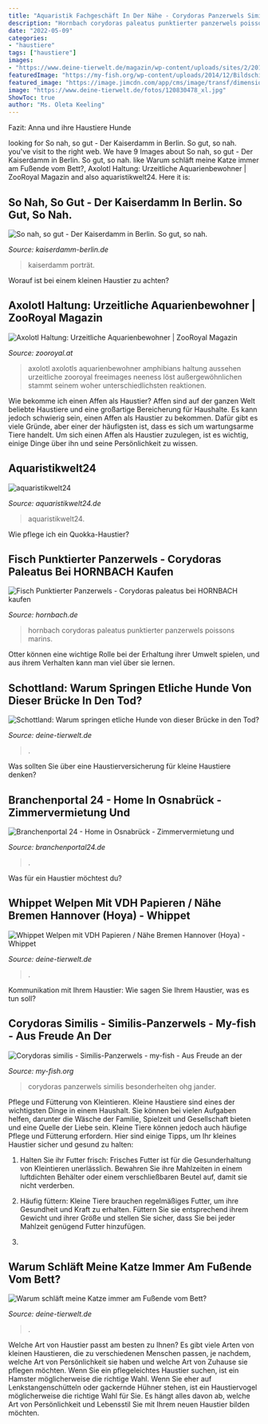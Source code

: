 ```yaml
---
title: "Aquaristik Fachgeschäft In Der Nähe - Corydoras Panzerwels Similis Besonderheiten Ohg Jander"
description: "Hornbach corydoras paleatus punktierter panzerwels poissons marins"
date: "2022-05-09"
categories:
- "haustiere"
tags: ["haustiere"]
images:
- "https://www.deine-tierwelt.de/magazin/wp-content/uploads/sites/2/2019/04/FacebookCGTN-1-1140x570.jpg"
featuredImage: "https://my-fish.org/wp-content/uploads/2014/12/Bildschirmfoto-2014-12-06-um-19.51.54.png"
featured_image: "https://image.jimcdn.com/app/cms/image/transf/dimension=1920x1024:format=jpg/path/s8d3579f247187714/image/i109b795a161ffc98/version/1551027113/image.jpg"
image: "https://www.deine-tierwelt.de/fotos/120830478_xl.jpg"
ShowToc: true
author: "Ms. Oleta Keeling"
---
```



Fazit: Anna und ihre Haustiere Hunde

	

		
looking for So nah, so gut - Der Kaiserdamm in Berlin. So gut, so nah. you've visit to the right web. We have 9 Images about So nah, so gut - Der Kaiserdamm in Berlin. So gut, so nah. like Warum schläft meine Katze immer am Fußende vom Bett?, Axolotl Haltung: Urzeitliche Aquarienbewohner | ZooRoyal Magazin and also aquaristikwelt24. Here it is:
		
    
## So Nah, So Gut - Der Kaiserdamm In Berlin. So Gut, So Nah.

<img loading=lazy src="https://image.jimcdn.com/app/cms/image/transf/dimension=1920x1024:format=jpg/path/s8d3579f247187714/image/i109b795a161ffc98/version/1551027113/image.jpg" onerror="this.onerror=null;this.src='https://tse2.mm.bing.net/th?id=OIP.pZCtUKx1nC-zoNb5Wqd_KAHaHa&amp;pid=15.1';" alt="So nah, so gut - Der Kaiserdamm in Berlin. So gut, so nah.">

_Source: kaiserdamm-berlin.de_

>kaiserdamm porträt. 

	

Worauf ist bei einem kleinen Haustier zu achten?

    
## Axolotl Haltung: Urzeitliche Aquarienbewohner | ZooRoyal Magazin

<img loading=lazy src="http://www.zooroyal.at/magazin/wp-content/uploads/2015/10/axolotl-691x398.jpg" onerror="this.onerror=null;this.src='https://tse3.mm.bing.net/th?id=OIP.gwLvs6877IIzSqUzdJo98wHaER&amp;pid=15.1';" alt="Axolotl Haltung: Urzeitliche Aquarienbewohner | ZooRoyal Magazin">

_Source: zooroyal.at_

>axolotl axolotls aquarienbewohner amphibians haltung aussehen urzeitliche zooroyal freeimages neeness löst außergewöhnlichen stammt seinem woher unterschiedlichsten reaktionen. 

	

Wie bekomme ich einen Affen als Haustier?
Affen sind auf der ganzen Welt beliebte Haustiere und eine großartige Bereicherung für Haushalte. Es kann jedoch schwierig sein, einen Affen als Haustier zu bekommen. Dafür gibt es viele Gründe, aber einer der häufigsten ist, dass es sich um wartungsarme Tiere handelt. Um sich einen Affen als Haustier zuzulegen, ist es wichtig, einige Dinge über ihn und seine Persönlichkeit zu wissen.

    
## Aquaristikwelt24

<img loading=lazy src="http://www.aquaristikwelt24.de/layout/standard/content/startseite/slider/slider07.jpg" onerror="this.onerror=null;this.src='https://tse1.mm.bing.net/th?id=OIP.BhkTzpoWeGKc1KjCrl7jbgHaEL&amp;pid=15.1';" alt="aquaristikwelt24">

_Source: aquaristikwelt24.de_

>aquaristikwelt24. 

	

Wie pflege ich ein Quokka-Haustier?

    
## Fisch Punktierter Panzerwels - Corydoras Paleatus Bei HORNBACH Kaufen

<img loading=lazy src="https://cdn.hornbach.de/data/shop/D04/001/780/497/727/5/DV_8_4029183_02_4c_DE_20151127110754.jpg" onerror="this.onerror=null;this.src='https://tse3.mm.bing.net/th?id=OIP.GTYAUIHBspnxFB0facnOhwHaF7&amp;pid=15.1';" alt="Fisch Punktierter Panzerwels - Corydoras paleatus bei HORNBACH kaufen">

_Source: hornbach.de_

>hornbach corydoras paleatus punktierter panzerwels poissons marins. 

	

Otter können eine wichtige Rolle bei der Erhaltung ihrer Umwelt spielen, und aus ihrem Verhalten kann man viel über sie lernen.

    
## Schottland: Warum Springen Etliche Hunde Von Dieser Brücke In Den Tod?

<img loading=lazy src="https://www.deine-tierwelt.de/magazin/wp-content/uploads/sites/2/2019/04/FacebookCGTN-1-1140x570.jpg" onerror="this.onerror=null;this.src='https://tse3.mm.bing.net/th?id=OIP.JYrLuRNBAqgdXsy1_pbMRwHaDt&amp;pid=15.1';" alt="Schottland: Warum springen etliche Hunde von dieser Brücke in den Tod?">

_Source: deine-tierwelt.de_

>. 

	

Was sollten Sie über eine Haustierversicherung für kleine Haustiere denken?

    
## Branchenportal 24 - Home In Osnabrück - Zimmervermietung Und

<img loading=lazy src="http://www.branchenportal24.de/images/links/link205.jpg" onerror="this.onerror=null;this.src='https://tse3.mm.bing.net/th?id=OIP.4kN97sHnc863haHkMgP4jgHaGf&amp;pid=15.1';" alt="Branchenportal 24 - Home in Osnabrück - Zimmervermietung und">

_Source: branchenportal24.de_

>. 

	

Was für ein Haustier möchtest du?

    
## Whippet Welpen Mit VDH Papieren / Nähe Bremen Hannover (Hoya) - Whippet

<img loading=lazy src="https://www.deine-tierwelt.de/fotos/120830478_xl.jpg" onerror="this.onerror=null;this.src='https://tse4.mm.bing.net/th?id=OIP.zN_NV8dPD8PjItwb6nDZewHaLH&amp;pid=15.1';" alt="Whippet Welpen mit VDH Papieren / Nähe Bremen Hannover (Hoya) - Whippet">

_Source: deine-tierwelt.de_

>. 

	

Kommunikation mit Ihrem Haustier: Wie sagen Sie Ihrem Haustier, was es tun soll?

    
## Corydoras Similis - Similis-Panzerwels - My-fish - Aus Freude An Der

<img loading=lazy src="https://my-fish.org/wp-content/uploads/2014/12/Bildschirmfoto-2014-12-06-um-19.51.54.png" onerror="this.onerror=null;this.src='https://tse4.mm.bing.net/th?id=OIP.7Gxut2a71iE9-bMgljSVEQHaE6&amp;pid=15.1';" alt="Corydoras similis - Similis-Panzerwels - my-fish - Aus Freude an der">

_Source: my-fish.org_

>corydoras panzerwels similis besonderheiten ohg jander. 

	

Pflege und Fütterung von Kleintieren.
Kleine Haustiere sind eines der wichtigsten Dinge in einem Haushalt. Sie können bei vielen Aufgaben helfen, darunter die Wäsche der Familie, Spielzeit und Gesellschaft bieten und eine Quelle der Liebe sein. Kleine Tiere können jedoch auch häufige Pflege und Fütterung erfordern. Hier sind einige Tipps, um Ihr kleines Haustier sicher und gesund zu halten:
1. Halten Sie ihr Futter frisch: Frisches Futter ist für die Gesunderhaltung von Kleintieren unerlässlich. Bewahren Sie ihre Mahlzeiten in einem luftdichten Behälter oder einem verschließbaren Beutel auf, damit sie nicht verderben.

2. Häufig füttern: Kleine Tiere brauchen regelmäßiges Futter, um ihre Gesundheit und Kraft zu erhalten. Füttern Sie sie entsprechend ihrem Gewicht und ihrer Größe und stellen Sie sicher, dass Sie bei jeder Mahlzeit genügend Futter hinzufügen.

3.

    
## Warum Schläft Meine Katze Immer Am Fußende Vom Bett?

<img loading=lazy src="https://www.deine-tierwelt.de/magazin/wp-content/uploads/sites/7/2021/02/katze-im-bett-768x512.jpg" onerror="this.onerror=null;this.src='https://tse2.mm.bing.net/th?id=OIP.j_MmwqWD9layktYqCiSJEAHaE8&amp;pid=15.1';" alt="Warum schläft meine Katze immer am Fußende vom Bett?">

_Source: deine-tierwelt.de_

>. 

	

Welche Art von Haustier passt am besten zu Ihnen?
Es gibt viele Arten von kleinen Haustieren, die zu verschiedenen Menschen passen, je nachdem, welche Art von Persönlichkeit sie haben und welche Art von Zuhause sie pflegen möchten. Wenn Sie ein pflegeleichtes Haustier suchen, ist ein Hamster möglicherweise die richtige Wahl. Wenn Sie eher auf Lenkstangenschütteln oder gackernde Hühner stehen, ist ein Haustiervogel möglicherweise die richtige Wahl für Sie. Es hängt alles davon ab, welche Art von Persönlichkeit und Lebensstil Sie mit Ihrem neuen Haustier bilden möchten.

